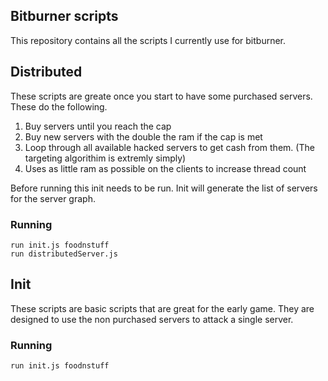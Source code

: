 ## Bitburner scripts
This repository contains all the scripts I currently use for bitburner.

## Distributed
These scripts are greate once you start to have some purchased servers. These do the following.
1) Buy servers until you reach the cap
2) Buy new servers with the double the ram if the cap is met
3) Loop through all available hacked servers to get cash from them. (The targeting algorithim is extremly simply)
4) Uses as little ram as possible on the clients to increase thread count

Before running this init needs to be run. Init will generate the list of servers for the server graph.

### Running
```
run init.js foodnstuff
run distributedServer.js
```

## Init
These scripts are basic scripts that are great for the early game. They are designed to use the non purchased servers to attack a single server.

### Running
```
run init.js foodnstuff
```